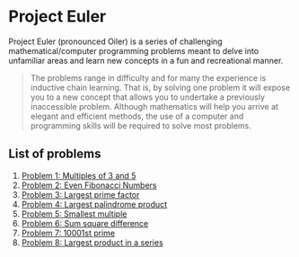 # Project Euler
Project Euler (pronounced Oiler) is a series of challenging mathematical/computer programming problems meant to delve into unfamiliar areas and learn new concepts in a fun and recreational manner.

> The problems range in difficulty and for many the experience is inductive chain learning. That is, by solving one problem it will expose you to a new concept that allows you to undertake a previously inaccessible problem.
> Although mathematics will help you arrive at elegant and efficient methods, the use of a computer and programming skills will be required to solve most problems.

## List of problems
1. [Problem 1: Multiples of 3 and 5](problem_1/)
2. [Problem 2: Even Fibonacci Numbers](problem_2/)
3. [Problem 3: Largest prime factor](problem_3/)
4. [Problem 4: Largest palindrome product](problem_4/)
5. [Problem 5: Smallest multiple](problem_5/)
6. [Problem 6: Sum square difference](problem_6/)
7. [Problem 7: 10001st prime](problem_7/)
8. [Problem 8: Largest product in a series](problem_8/)
